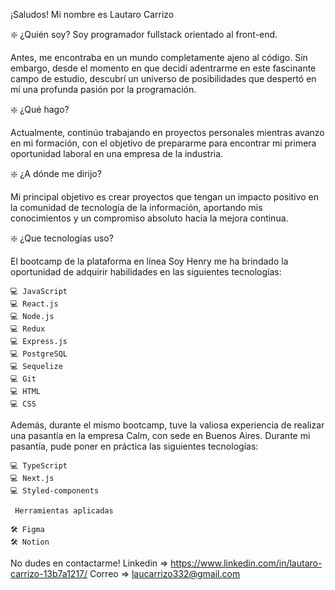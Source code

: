 ¡Saludos! Mi nombre es Lautaro Carrizo

❇️​ ¿Quién soy? 
Soy programador fullstack orientado al front-end.

Antes, me encontraba en un mundo completamente ajeno al código. Sin embargo, desde el momento en que decidí adentrarme en este fascinante campo de estudio,
descubrí un universo de posibilidades que despertó en mí una profunda pasión por la programación.

❇️​ ¿Qué hago?

Actualmente, continúo trabajando en proyectos personales mientras avanzo en mi formación,
con el objetivo de prepararme para encontrar mi primera oportunidad laboral en una empresa de la industria.

❇️​ ¿A dónde me dirijo?

Mi principal objetivo es crear proyectos que tengan un impacto positivo en la comunidad de tecnología de la información, 
aportando mis conocimientos y un compromiso absoluto hacia la mejora continua.

❇️​ ¿Que tecnologías uso?

El bootcamp de la plataforma en línea Soy Henry me ha brindado la oportunidad de adquirir habilidades en las siguientes tecnologías:

    💻 JavaScript
    💻 React.js
    💻 Node.js
    💻 Redux
    💻 Express.js
    💻 PostgreSQL
    💻 Sequelize
    💻 Git
    💻 HTML   
    💻 CSS
    
Además, durante el mismo bootcamp, tuve la valiosa experiencia de realizar una pasantía en la empresa Calm, con sede en Buenos Aires. 
Durante mi pasantía, pude poner en práctica las siguientes tecnologías:

    💻 TypeScript
    💻 Next.js
    💻 Styled-components
    
    ​​​ Herramientas aplicadas
    
    ​​🛠️​ Figma
    ​​🛠️​ Notion

No dudes en contactarme!
Linkedin => https://www.linkedin.com/in/lautaro-carrizo-13b7a1217/
Correo => laucarrizo332@gmail.com
